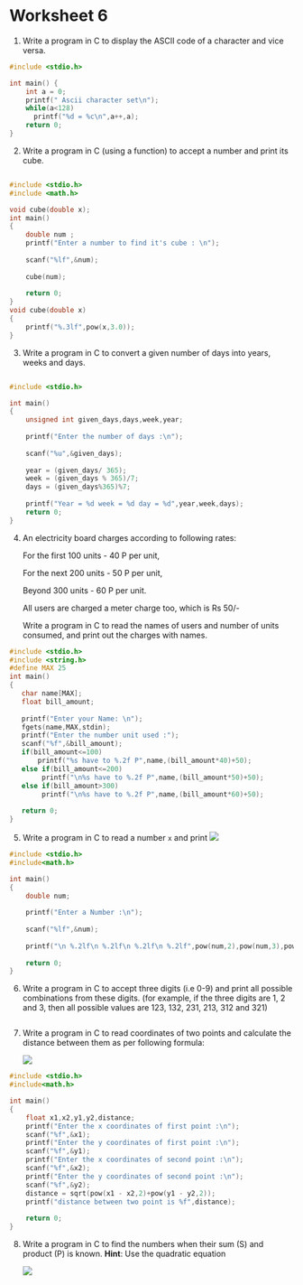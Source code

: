 # Worksheet 6  

1. Write a program in C to display the ASCII code of a character and vice versa.

```c
#include <stdio.h>

int main() {
    int a = 0;
    printf(" Ascii character set\n");
    while(a<128)
      printf("%d = %c\n",a++,a);
    return 0;
}
```

2. Write a program in C (using a function) to accept a number and print its cube.
```c

#include <stdio.h>
#include <math.h>

void cube(double x);
int main() 
{
    double num ;
	printf("Enter a number to find it's cube : \n");
	
	scanf("%lf",&num);
	
	cube(num);
	
	return 0;
}
void cube(double x)
{
    printf("%.3lf",pow(x,3.0));
}

```

3. Write a program in C to convert a given number of days into years, weeks and days.

```C

#include <stdio.h>

int main()
{
	unsigned int given_days,days,week,year;
	
	printf("Enter the number of days :\n");
	
	scanf("%u",&given_days);
	
	year = (given_days/ 365);
	week = (given_days % 365)/7;
	days = (given_days%365)%7;
	
	printf("Year = %d week = %d day = %d",year,week,days);
	return 0;
}
```

4. An electricity board charges according to following rates:

   For the first 100 units - 40 P per unit,

   For the next 200 units - 50 P per unit,

   Beyond 300 units - 60 P per unit.

   All users are charged a meter charge too, which is Rs 50/-

   Write a program in C to read the names of users and number of units consumed, and print out the charges with names.
   
 ```c  
#include <stdio.h> 
#include <string.h>
#define MAX 25 
int main() 
{ 
    char name[MAX]; 
    float bill_amount;
  
    printf("Enter your Name: \n"); 
    fgets(name,MAX,stdin); 
    printf("Enter the number unit used :");
    scanf("%f",&bill_amount);
    if(bill_amount<=100)
        printf("%s have to %.2f P",name,(bill_amount*40)+50);
    else if(bill_amount<=200)
         printf("\n%s have to %.2f P",name,(bill_amount*50)+50);
    else if(bill_amount>300)
         printf("\n%s have to %.2f P",name,(bill_amount*60)+50);
  
    return 0; 
} 
```

5. Write a program in C to read a number `x` and print ![](https://latex.codecogs.com/gif.latex?$$x^2,x^3,x^4,x^5$$)

```c
#include <stdio.h>
#include<math.h>

int main() 
{
    double num;
    
    printf("Enter a Number :\n");
    
    scanf("%lf",&num);
    
    printf("\n %.2lf\n %.2lf\n %.2lf\n %.2lf",pow(num,2),pow(num,3),pow(num,4),pow(num,5));
    
	return 0;
}
```

6. Write a program in C to accept three digits (i.e 0-9) and print all possible combinations from these digits. (for example, if the        three digits are 1, 2 and 3, then all possible values are 123, 132, 231, 213, 312 and 321)

```c


```

7. Write a program in C to read coordinates of two points and calculate the distance between them as per following formula:

   ![](https://latex.codecogs.com/gif.latex?$d=\sqrt{(x_2-x_1)^2+(y_2-y_1)^2}$)
   
```c
#include <stdio.h>
#include<math.h>

int main() 
{
	float x1,x2,y1,y2,distance;
	printf("Enter the x coordinates of first point :\n");
	scanf("%f",&x1);
    printf("Enter the y coordinates of first point :\n");
	scanf("%f",&y1);
	printf("Enter the x coordinates of second point :\n");
	scanf("%f",&x2);
	printf("Enter the y coordinates of second point :\n");
	scanf("%f",&y2);
	distance = sqrt(pow(x1 - x2,2)+pow(y1 - y2,2));
	printf("distance between two point is %f",distance);
	
	return 0;
}
```

8. Write a program in C to find the numbers when their sum (S) and product (P) is known. **Hint**: Use the quadratic equation

   ![](https://latex.codecogs.com/gif.latex?$x^2-Sx+P$)
   
```c   
